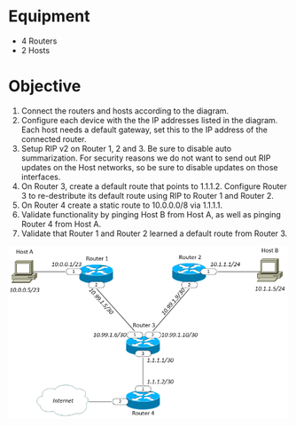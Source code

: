 # Equipment

* 4 Routers
* 2 Hosts

# Objective
1. Connect the routers and hosts according to the diagram.
2. Configure each device with the the IP addresses listed in the diagram. Each host needs a default gateway, set this to the IP address of the connected router.
3. Setup RIP v2 on Router 1, 2 and 3. Be sure to disable auto summarization. For security reasons we do not want to send out RIP updates on the Host networks, so be sure to disable updates on those interfaces.
4. On Router 3, create a default route that points to 1.1.1.2. Configure Router 3 to re-destribute its default route using RIP to Router 1 and Router 2.
5. On Router 4 create a static route to 10.0.0.0/8 via 1.1.1.1.
6. Validate functionality by pinging Host B from Host A, as well as pinging Router 4 from Host A.
7. Validate that Router 1 and Router 2 learned a default route from Router 3.

![alt text](https://github.com/marcusit/CiscoLabs/raw/master/CCNA/Router-RIP-02/Diagram01.png)
